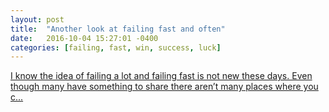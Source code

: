 ```yaml
---
layout: post
title:  "Another look at failing fast and often"
date:   2016-10-04 15:27:01 -0400
categories: [failing, fast, win, success, luck]
---
```


<a href="https://www.linkedin.com/pulse/another-look-failing-fast-often-maksim-sundukov" target="_blank">I know the idea of failing a lot and failing fast is not new these days. Even though many have something to share there aren’t many places where you c...</a>
